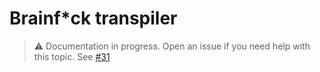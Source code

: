 # Brainf*ck transpiler

> ⚠️ Documentation in progress. Open an issue if you need help with this topic. See [#31](https://github.com/arthurfiorette/brainease/issues/31)
